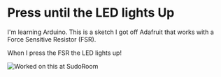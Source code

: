 # Press until the LED lights Up 

I'm learning Arduino. This is a sketch I got off Adafruit
that works with a Force Sensitive Resistor (FSR).

When I press the FSR the LED lights up!


![Worked on this at SudoRoom](http://farm9.staticflickr.com/8539/8635706885_b61752f17e_n.jpg)
